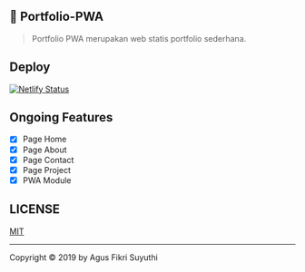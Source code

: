 ## 🚀 Portfolio-PWA
> Portfolio PWA merupakan web statis portfolio sederhana.

## Deploy
[![Netlify Status](https://api.netlify.com/api/v1/badges/ac2075ff-19cb-4128-be6a-1576db000070/deploy-status)](https://app.netlify.com/sites/portfolio-pwa/deploys)

## Ongoing Features
- [x] Page Home
- [x] Page About
- [x] Page Contact
- [x] Page Project
- [x] PWA Module

## LICENSE
[MIT](https://github.com/ikrydev/portfolio-pwa/blob/master/LICENSE)

* * *

Copyright © 2019 by Agus Fikri Suyuthi
